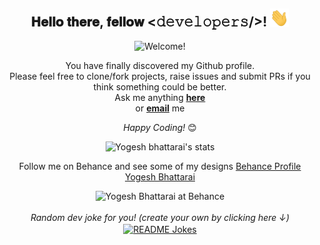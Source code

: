 <div align="center">
<h2> 𝐇𝐞𝐥𝐥𝐨 𝐭𝐡𝐞𝐫𝐞, 𝐟𝐞𝐥𝐥𝐨𝐰 <𝚍𝚎𝚟𝚎𝚕𝚘𝚙𝚎𝚛𝚜/>! <img src="https://github.com/ABSphreak/ABSphreak/blob/master/gifs/Hi.gif" width="30px"></h2>
</div>

<div align="center" width="50">

<img src="https://user-images.githubusercontent.com/49606627/115220420-3f6ffe00-a128-11eb-89cb-219b2a33de17.png" alt="Welcome!" width="1000"/>

</div>

<div align="center">

You have finally discovered my Github profile. <br>
Please feel free to clone/fork projects, raise issues and submit PRs if you think something could be better. <br>
Ask me anything <a href="mailto:uniq.funkii@gmail.com"><b>here</b></a><br>
or <a href="mailto:uniq.funkii@gmail.com"><b>email</b></a> me

<i>Happy Coding!</i> 😊

</div>

<div align="center">
  <img src="https://github-readme-stats.vercel.app/api?username=uniquemozilla22&count_private=true" alt="Yogesh bhattarai's stats"/>

</br>
<div align="center">
  <p> Follow me on Behance and see some of my designs <a href="https://www.behance.net/yogeshbhattarai1">Behance Profile Yogesh Bhattarai</a> </p>
  <img src="https://user-images.githubusercontent.com/49606627/174067776-e9d4f030-31b9-4980-afe6-c1ae98334ddc.jpg" alt="Yogesh Bhattarai at Behance"/>
</div>
</br>
<i>Random dev joke for you! (create your own by clicking here ↓)</i><br>
<a href="https://readme-jokes.vercel.app"><img align="center" src="https://readme-jokes.vercel.app/api" alt="README Jokes"></a>
</div>

